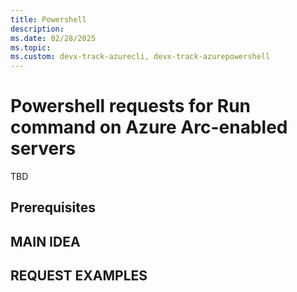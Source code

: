 ```yaml
---
title: Powershell
description: 
ms.date: 02/28/2025
ms.topic: 
ms.custom: devx-track-azurecli, devx-track-azurepowershell
---
```

# Powershell requests for Run command on Azure Arc-enabled servers

TBD

## Prerequisites

## MAIN IDEA

## REQUEST EXAMPLES
